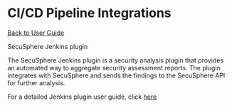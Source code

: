 # CI/CD Pipeline Integrations
[Back to User Guide](./index.md)

SecuSphere Jenkins plugin

The SecuSphere Jenkins plugin is a security analysis plugin that provides an automated way to aggregate security assessment reports. The plugin integrates with SecuSphere and sends the findings to the SecuSphere API for further analysis.

For a detailed Jenkins plugin user guide, click [here](integrations/jenkins_plugin.md)
